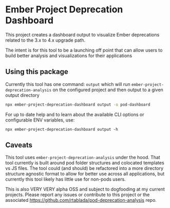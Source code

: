 # Ember Project Deprecation Dashboard

This project creates a dashboard output to visualize Ember deprecations related to the 3.x to 4.x upgrade path.

The intent is for this tool to be a launching off point that can allow users to build better analysis and visualizations for their applications

## Using this package

Currently this tool has one command: `output` which will run `ember-project-deprecation-analysis` on the configured project and then output to a given output directory

```sh
npx ember-project-deprecation-dashboard output -o pod-dashboard
```

For up to date help and to learn about the available CLI options or configurable ENV variables, use:

```
npx ember-project-deprecation-dashboard output -h
```

## Caveats

This tool uses `ember-project-deprecation-analysis` under the hood. That tool currently is built around pod folder structures and colocated templates vs JS files.
The tool could (and should) be refactored into a more directory structure agnostic format to allow for better use across all applications, but currently this tool likely has little use for non-pods users.

This is also VERY VERY alpha OSS and subject to dogfooding at my current projects.
Please report any issues or contribute to this project or the associated https://github.com/rtablada/pod-deprecation-analysis repo.

